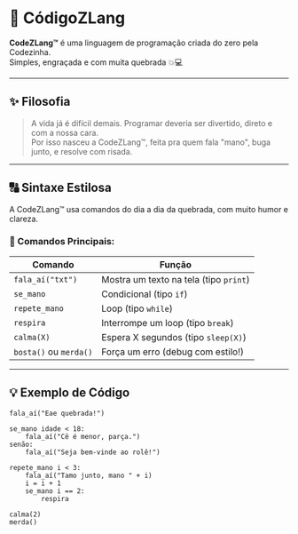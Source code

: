 # 🧠 CódigoZLang

**CodeZLang™** é uma linguagem de programação criada do zero pela Codezinha.  
Simples, engraçada e com muita quebrada 💥💻

---

## ✨ Filosofia

> A vida já é difícil demais. Programar deveria ser divertido, direto e com a nossa cara.  
> Por isso nasceu a CodeZLang™, feita pra quem fala "mano", buga junto, e resolve com risada.

---

## 🔠 Sintaxe Estilosa

A CodeZLang™ usa comandos do dia a dia da quebrada, com muito humor e clareza.

### 📜 Comandos Principais:

| Comando          | Função                                               |
|------------------|-------------------------------------------------------|
| `fala_aí("txt")` | Mostra um texto na tela (tipo `print`)               |
| `se_mano`        | Condicional (tipo `if`)                               |
| `repete_mano`    | Loop (tipo `while`)                                   |
| `respira`        | Interrompe um loop (tipo `break`)                     |
| `calma(X)`       | Espera X segundos (tipo `sleep(X)`)                   |
| `bosta()` ou `merda()` | Força um erro (debug com estilo!)           |

---

## 💡 Exemplo de Código

```codezlang
fala_aí("Eae quebrada!")

se_mano idade < 18:
    fala_aí("Cê é menor, parça.")
senão:
    fala_aí("Seja bem-vinde ao rolê!")

repete_mano i < 3:
    fala_aí("Tamo junto, mano " + i)
    i = i + 1
    se_mano i == 2:
        respira

calma(2)
merda()
